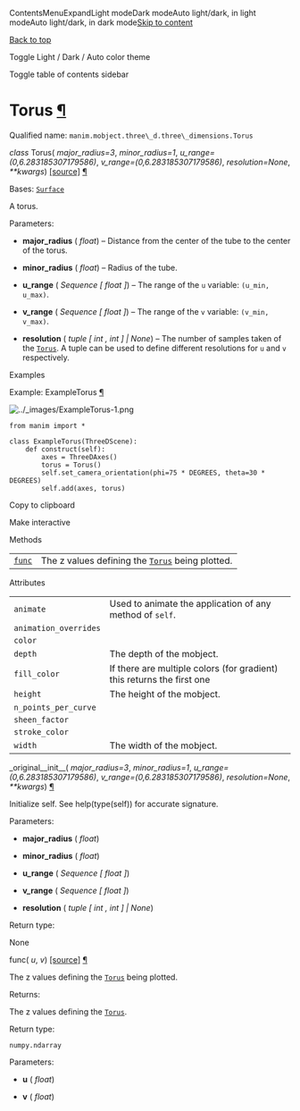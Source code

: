 ContentsMenuExpandLight modeDark modeAuto light/dark, in light modeAuto light/dark, in dark mode[Skip to content](https://docs.manim.community/en/stable/reference/manim.mobject.three_d.three_dimensions.Torus.html#furo-main-content)

[Back to top](https://docs.manim.community/en/stable/reference/manim.mobject.three_d.three_dimensions.Torus.html#)

Toggle Light / Dark / Auto color theme

Toggle table of contents sidebar

# Torus [¶](https://docs.manim.community/en/stable/reference/manim.mobject.three_d.three_dimensions.Torus.html\#torus "Link to this heading")

Qualified name: `manim.mobject.three\_d.three\_dimensions.Torus`

_class_ Torus( _major\_radius=3_, _minor\_radius=1_, _u\_range=(0,6.283185307179586)_, _v\_range=(0,6.283185307179586)_, _resolution=None_, _\*\*kwargs_) [\[source\]](https://docs.manim.community/en/stable/_modules/manim/mobject/three_d/three_dimensions.html#Torus) [¶](https://docs.manim.community/en/stable/reference/manim.mobject.three_d.three_dimensions.Torus.html#manim.mobject.three_d.three_dimensions.Torus "Link to this definition")

Bases: [`Surface`](https://docs.manim.community/en/stable/reference/manim.mobject.three_d.three_dimensions.Surface.html#manim.mobject.three_d.three_dimensions.Surface "manim.mobject.three_d.three_dimensions.Surface")

A torus.

Parameters:

- **major\_radius** ( _float_) – Distance from the center of the tube to the center of the torus.

- **minor\_radius** ( _float_) – Radius of the tube.

- **u\_range** ( _Sequence_ _\[_ _float_ _\]_) – The range of the `u` variable: `(u_min, u_max)`.

- **v\_range** ( _Sequence_ _\[_ _float_ _\]_) – The range of the `v` variable: `(v_min, v_max)`.

- **resolution** ( _tuple_ _\[_ _int_ _,_ _int_ _\]_ _\|_ _None_) – The number of samples taken of the [`Torus`](https://docs.manim.community/en/stable/reference/manim.mobject.three_d.three_dimensions.Torus.html#manim.mobject.three_d.three_dimensions.Torus "manim.mobject.three_d.three_dimensions.Torus"). A tuple can be
used to define different resolutions for `u` and `v` respectively.


Examples

Example: ExampleTorus [¶](https://docs.manim.community/en/stable/reference/manim.mobject.three_d.three_dimensions.Torus.html#exampletorus)

![../_images/ExampleTorus-1.png](https://docs.manim.community/en/stable/_images/ExampleTorus-1.png)

```
from manim import *

class ExampleTorus(ThreeDScene):
    def construct(self):
        axes = ThreeDAxes()
        torus = Torus()
        self.set_camera_orientation(phi=75 * DEGREES, theta=30 * DEGREES)
        self.add(axes, torus)

```

Copy to clipboard

Make interactive

Methods

|     |     |
| --- | --- |
| [`func`](https://docs.manim.community/en/stable/reference/manim.mobject.three_d.three_dimensions.Torus.html#manim.mobject.three_d.three_dimensions.Torus.func "manim.mobject.three_d.three_dimensions.Torus.func") | The z values defining the [`Torus`](https://docs.manim.community/en/stable/reference/manim.mobject.three_d.three_dimensions.Torus.html#manim.mobject.three_d.three_dimensions.Torus "manim.mobject.three_d.three_dimensions.Torus") being plotted. |

Attributes

|     |     |
| --- | --- |
| `animate` | Used to animate the application of any method of `self`. |
| `animation_overrides` |  |
| `color` |  |
| `depth` | The depth of the mobject. |
| `fill_color` | If there are multiple colors (for gradient) this returns the first one |
| `height` | The height of the mobject. |
| `n_points_per_curve` |  |
| `sheen_factor` |  |
| `stroke_color` |  |
| `width` | The width of the mobject. |

\_original\_\_init\_\_( _major\_radius=3_, _minor\_radius=1_, _u\_range=(0,6.283185307179586)_, _v\_range=(0,6.283185307179586)_, _resolution=None_, _\*\*kwargs_) [¶](https://docs.manim.community/en/stable/reference/manim.mobject.three_d.three_dimensions.Torus.html#manim.mobject.three_d.three_dimensions.Torus._original__init__ "Link to this definition")

Initialize self. See help(type(self)) for accurate signature.

Parameters:

- **major\_radius** ( _float_)

- **minor\_radius** ( _float_)

- **u\_range** ( _Sequence_ _\[_ _float_ _\]_)

- **v\_range** ( _Sequence_ _\[_ _float_ _\]_)

- **resolution** ( _tuple_ _\[_ _int_ _,_ _int_ _\]_ _\|_ _None_)


Return type:

None

func( _u_, _v_) [\[source\]](https://docs.manim.community/en/stable/_modules/manim/mobject/three_d/three_dimensions.html#Torus.func) [¶](https://docs.manim.community/en/stable/reference/manim.mobject.three_d.three_dimensions.Torus.html#manim.mobject.three_d.three_dimensions.Torus.func "Link to this definition")

The z values defining the [`Torus`](https://docs.manim.community/en/stable/reference/manim.mobject.three_d.three_dimensions.Torus.html#manim.mobject.three_d.three_dimensions.Torus "manim.mobject.three_d.three_dimensions.Torus") being plotted.

Returns:

The z values defining the [`Torus`](https://docs.manim.community/en/stable/reference/manim.mobject.three_d.three_dimensions.Torus.html#manim.mobject.three_d.three_dimensions.Torus "manim.mobject.three_d.three_dimensions.Torus").

Return type:

`numpy.ndarray`

Parameters:

- **u** ( _float_)

- **v** ( _float_)